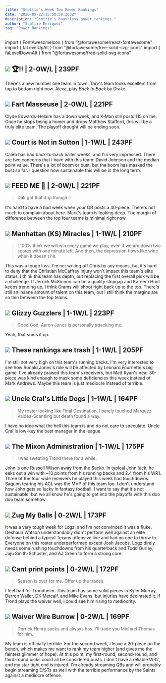 ```yaml
---
title: "Scottie's Week Two Power Rankings"
date: "2020-09-22T15:50:58.263Z"
description: "Scottie's boastless power rankings."
author: "Scottie Enriquez"
tag: "Power Rankings"
---
```


import { FontAwesomeIcon } from "@fortawesome/react-fontawesome"
import { faLevelUpAlt } from "@fortawesome/free-solid-svg-icons"
import { faLevelDownAlt } from "@fortawesome/free-solid-svg-icons"


## <FontAwesomeIcon className="levelUp" icon={faLevelUpAlt} /> <img src="https://d1yqxti3jheii7.cloudfront.net/74fa749fa8b47609e14d12a902511733-two-scottie" class="sleeper-avatar"/> 🏆‼️ | 2-0W/L | 239PF

There's a new number one team in town. Tarv's team looks excellent from top to bottom right now. Alexa, play *Back to Back* by Drake.

## <FontAwesomeIcon className="levelUp" icon={faLevelUpAlt} /> <img src="https://d1yqxti3jheii7.cloudfront.net/a91cfbe2665c3bc237b6aa5199fb0d7a-two-scottie" class="sleeper-avatar"/> Fart Masseuse | 2-0W/L | 221PF

Clyde Edwards-Helaire has a down week, and K-Man still posts 115 on me. Once he stops being a homer and drops Matthew Stafford, this will be a truly elite team. The playoff drought will be ending soon.

## <FontAwesomeIcon className="levelUp" icon={faLevelUpAlt} /> <img src="https://d1yqxti3jheii7.cloudfront.net/d57bddeb09e102a2b7556973dc6301fb-two-scottie" class="sleeper-avatar"/> Court is Not in Sutton | 1-1W/L | 243PF

Caleb has had back-to-back baller weeks, and I'm very impressed. There are two concerns that I have with this team: David Johnson and the median point value. There's a lot of boom or bust, but the boom has masked the bust so far. I question how sustainable this will be in the long term.

## <FontAwesomeIcon className="levelUp" icon={faLevelUpAlt} /> <img src="https://d1yqxti3jheii7.cloudfront.net/1bac27b3e88d08f050e32b48195acf46-two-scottie" class="sleeper-avatar"/> FEED ME 🥄 | 2-0W/L | 221PF

> Dak got that drip though 💦

It's hard to have a bad week when your QB posts a 40-piece. There's not much to complain about here. Mark's team is looking deep. The margin of difference between the top four teams is minimal right now.

## <FontAwesomeIcon className="levelDown" icon={faLevelDownAlt} /> <img src="https://d1yqxti3jheii7.cloudfront.net/83296c4221970b26ea4d019a7581d032-two-scottie" class="sleeper-avatar"/> Manhattan (KS) Miracles | 1-1W/L | 210PF

> I 100% think we will win every game we play, even if we are down two scores with one minute left. And then, the depression flows like wine when it doesn't hit.

This was a tough loss. I'm not writing off Chris by any means, but it's hard to deny that the Christian McCaffrey injury won't impact this team's elite status. I think this team has depth, but replacing the first overall pick will be a challenge. If Jerrick McKinnon can be a quality stopgap and Kareem Hunt keeps trending up, I think Crams will shoot right back up to the top. There's still an insane amount of talent on this team, but I still think the margins are so thin between the top teams.

## <FontAwesomeIcon className="levelUp" icon={faLevelUpAlt} /> <img src="https://d1yqxti3jheii7.cloudfront.net/405213591fe488220f2f4f79d9cc28eb-two-scottie" class="sleeper-avatar"/> Glizzy Guzzlers | 1-1W/L | 223PF

> Good God, Aaron Jones is personally attacking me.

Yeah, that sums it up.

## <FontAwesomeIcon className="levelUp" icon={faLevelUpAlt} /> <img src="https://d1yqxti3jheii7.cloudfront.net/61bfca158073b2dda70f755d92aacad9-two-scottie" class="sleeper-avatar"/> These rankings are trash | 1-1W/L | 205PF

I'm still not very high on this team's running backs. I'm very interested to see how Ronald Jones's role will be affected by Leonard Fournette's big game. I've already praised this team's receivers, but Matt Ryan's near 30-piece was kind enough to mask some deficiencies this week instead of Mark Andrews. Maybe this team is just mediocre instead of terrible.

## <FontAwesomeIcon className="levelUp" icon={faLevelUpAlt} /> <img src="https://d1yqxti3jheii7.cloudfront.net/400266e997f2d0857da2c8f2b939fda4-two-scottie" class="sleeper-avatar"/> Uncle Cral's Little Dogs | 1-1W/L | 164PF

> My roster looking like Final Destination. I barely touched Marquez Valdes-Scantling but death found a way.

I have no idea what the hell this team is and do not care to speculate. Uncle Cral is low-key the best manager in the league.

## <FontAwesomeIcon className="levelDown" icon={faLevelDownAlt} /> <img src="https://d1yqxti3jheii7.cloudfront.net/94702f21e95d3aa14c8d671585ae6c58-two-scottie" class="sleeper-avatar"/> The Mixon Administration | 1-1W/L | 175PF

> I was sweating Trond there for a while.

John is one Russell Wilson away from the Sacko. In typical John luck, he eeks out a win with ~10 points from his running backs and 2.4 from his WR1. Three of the four wide receivers he played this week had touchdowns. Saquon tearing his ACL was the MVP of this team too. I don't understand how John gets so lucky in fantasy football. I want to say that it's not sustainable, but we all know he's going to get into the playoffs with this doo doo team somehow.

## <FontAwesomeIcon className="levelDown" icon={faLevelDownAlt} /> <img src="https://d1yqxti3jheii7.cloudfront.net/23fe4994d864928df8f99d56b60c9179-two-scottie" class="sleeper-avatar"/> Zug My Balls | 0-2W/L | 173PF

It was a very tough week for Logz, and I'm not convinced it was a fluke. Deshaun Watson understandably didn't perform well against an elite defense behind a typical Texans offensive line and had no one to throw to. Everyone on this roster underperformed except Josh Jacobs. Logz direly needs some rushing touchdowns from his quarterback and Todd Gurley, Juju Smith-Schuster, and AJ Green to form a strong core.

## <FontAwesomeIcon className="levelDown" icon={faLevelDownAlt} /> <img src="https://d1yqxti3jheii7.cloudfront.net/320f9195b391718105e27b8cc9d40277-two-scottie" class="sleeper-avatar"/> Cant print points | 0-2W/L | 172PF

> Season is over for me. Offer up the trades.

I feel bad for Trondheim. This team has some solid pieces in Kyler Murray, Darren Waller, DK Metcalf, and Mike Evans, but injuries have decimated it. If Trond plays the waiver well, I could see him rising to mediocrity.

## <FontAwesomeIcon className="levelDown" icon={faLevelDownAlt} /> <img src="https://d1yqxti3jheii7.cloudfront.net/49b1d67d6b1562f8ef7d03645a046694-two-scottie" class="sleeper-avatar"/> Waiver Wire Burrow | 0-2W/L | 169PF

> Derrick Henry sucks and always has. I'll trade you Michael Thomas for him. 

My team is officially terrible. For the second week, I leave a 20-piece on the bench, which makes me want to rank my team higher (and gives me the faintest glimmer of hope). At this point, my first-round, second-round, and third-round picks could all be considered busts. I don't have a reliable WR2, and my star tight end is injured. I'm already streaming QBs and will probably begin streaming D/STs as well with the terrible performance by the Saints against a mediocre offense.